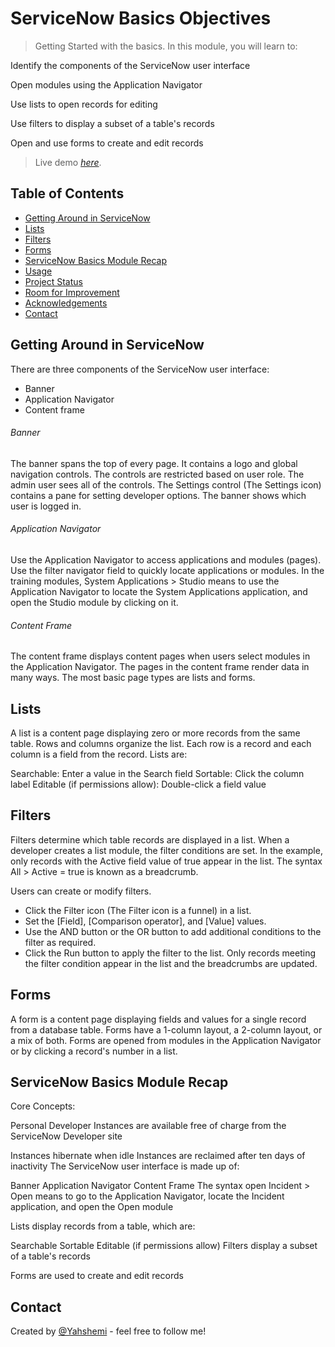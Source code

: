 # ServiceNow Basics Objectives
> Getting Started with the basics.
In this module, you will learn to:

Identify the components of the ServiceNow user interface

Open modules using the Application Navigator

Use lists to open records for editing

Use filters to display a subset of a table's records

Open and use forms to create and edit records

> Live demo [_here_](https://developer.servicenow.com/dev.do#!/learn/learning-plans/rome/new_to_servicenow/app_store_learnv2_buildmyfirstapp_rome_personal_developer_instances).

## Table of Contents
* [Getting Around in ServiceNow](#getting-around-in-service-now)
* [Lists](#lists)
* [Filters](#filters)
* [Forms](#forms)
* [ServiceNow Basics Module Recap](#service-now-basics-module-recap)
* [Usage](#usage)
* [Project Status](#project-status)
* [Room for Improvement](#room-for-improvement)
* [Acknowledgements](#acknowledgements)
* [Contact](#contact)
<!-- * [License](#license) -->


## Getting Around in ServiceNow

There are three components of the ServiceNow user interface:

- Banner
- Application Navigator
- Content frame
###### Banner
The banner spans the top of every page. It contains a logo and global navigation controls. 
The controls are restricted based on user role. The admin user sees all of the controls. 
The Settings control (The Settings icon) contains a pane for setting developer options. 
The banner shows which user is logged in.

###### Application Navigator
Use the Application Navigator to access applications and modules (pages). 
Use the filter navigator field to quickly locate applications or modules. In the training modules, 
System Applications > Studio means to use the Application Navigator to locate the System Applications application, 
and open the Studio module by clicking on it.

###### Content Frame
The content frame displays content pages when users select modules in the Application Navigator. The pages in the content frame render data in many ways. The most basic page types are lists and forms.


## Lists
A list is a content page displaying zero or more records from the same table. Rows and columns organize the list. Each row is a record and each column is a field from the record. Lists are:

Searchable: Enter a value in the Search field
Sortable: Click the column label
Editable (if permissions allow): Double-click a field value


## Filters

Filters determine which table records are displayed in a list. When a developer creates a list module,
the filter conditions are set. In the example, only records with the Active field value of true appear in the list.
The syntax All > Active = true is known as a breadcrumb.

Users can create or modify filters. 

- Click the Filter icon (The Filter icon is a funnel) in a list.
- Set the [Field], [Comparison operator], and [Value] values.
- Use the AND button or the OR button to add additional conditions to the filter as required.
- Click the Run button to apply the filter to the list. 
Only records meeting the filter condition appear in the list and the breadcrumbs are updated.


## Forms

A form is a content page displaying fields and values for a single record from a database table. Forms have a 1-column layout, a 2-column layout, or a mix of both. Forms are opened from modules in the Application Navigator or by clicking a record's number in a list.
<!-- ![Example screenshot](./img/screenshot.png) -->
<!-- If you have screenshots you'd like to share, include them here. -->


## ServiceNow Basics Module Recap

Core Concepts:

Personal Developer Instances are available free of charge from the ServiceNow Developer site

Instances hibernate when idle
Instances are reclaimed after ten days of inactivity
The ServiceNow user interface is made up of:

Banner
Application Navigator
Content Frame
The syntax open Incident > Open means to go to the Application Navigator, locate the Incident application, and open the Open module

Lists display records from a table, which are:

Searchable
Sortable
Editable (if permissions allow)
Filters display a subset of a table's records

Forms are used to create and edit records




## Contact
Created by [@Yahshemi](https://github.com/Yahshemi) - feel free to follow me!
